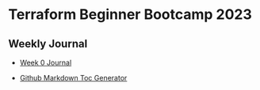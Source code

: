 # Terraform Beginner Bootcamp 2023

## Weekly Journal
- [Week 0 Journal](journal/week0.md)

- [Github Markdown Toc Generator]()


